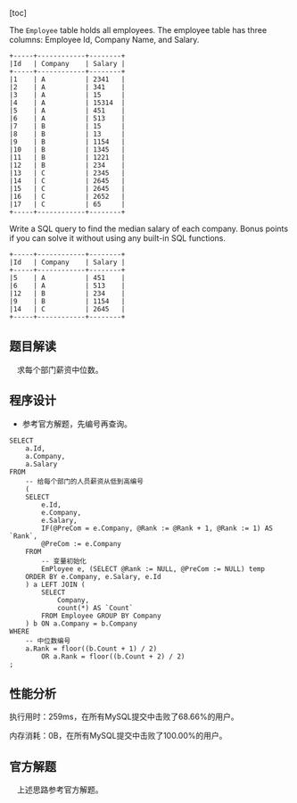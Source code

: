 [toc]

The `Employee` table holds all employees. The employee table has three columns: Employee Id, Company Name, and Salary.

```
+-----+------------+--------+
|Id   | Company    | Salary |
+-----+------------+--------+
|1    | A          | 2341   |
|2    | A          | 341    |
|3    | A          | 15     |
|4    | A          | 15314  |
|5    | A          | 451    |
|6    | A          | 513    |
|7    | B          | 15     |
|8    | B          | 13     |
|9    | B          | 1154   |
|10   | B          | 1345   |
|11   | B          | 1221   |
|12   | B          | 234    |
|13   | C          | 2345   |
|14   | C          | 2645   |
|15   | C          | 2645   |
|16   | C          | 2652   |
|17   | C          | 65     |
+-----+------------+--------+
```

Write a SQL query to find the median salary of each company. Bonus points if you can solve it without using any built-in SQL functions.

```
+-----+------------+--------+
|Id   | Company    | Salary |
+-----+------------+--------+
|5    | A          | 451    |
|6    | A          | 513    |
|12   | B          | 234    |
|9    | B          | 1154   |
|14   | C          | 2645   |
+-----+------------+--------+
```



## 题目解读

&emsp;求每个部门薪资中位数。

## 程序设计

*  参考官方解题，先编号再查询。

```mysql
SELECT
    a.Id,
    a.Company,
    a.Salary
FROM
	-- 给每个部门的人员薪资从低到高编号
    (
    SELECT
        e.Id,
        e.Company,
        e.Salary,
        IF(@PreCom = e.Company, @Rank := @Rank + 1, @Rank := 1) AS `Rank`,
        @PreCom := e.Company
    FROM
        -- 变量初始化
        EmPloyee e, (SELECT @Rank := NULL, @PreCom := NULL) temp
    ORDER BY e.Company, e.Salary, e.Id
    ) a LEFT JOIN (
        SELECT
            Company,
            count(*) AS `Count`
        FROM Employee GROUP BY Company
    ) b ON a.Company = b.Company
WHERE
	-- 中位数编号
    a.Rank = floor((b.Count + 1) / 2)
        OR a.Rank = floor((b.Count + 2) / 2)
;
```

## 性能分析

执行用时：259ms，在所有MySQL提交中击败了68.66%的用户。

内存消耗：0B，在所有MySQL提交中击败了100.00%的用户。

## 官方解题

&emsp;上述思路参考官方解题。